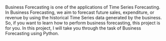 Business Forecasting is one of the applications of Time Series Forecasting. 
In Business Forecasting, we aim to forecast future sales, expenditure, or revenue by using the historical Time Series data generated by the business. 
So, if you want to learn how to perform business forecasting, this project is for you. In this project, I will take you through the task of Business Forecasting using Python.